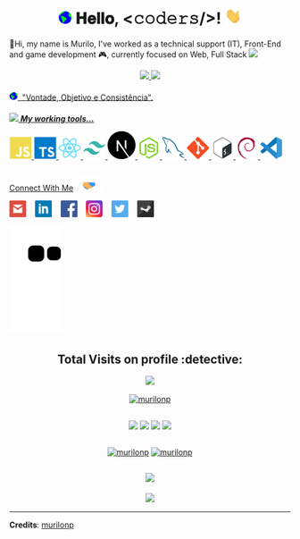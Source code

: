 <h1 align="center">
  <a target="_blank">
    <img src="https://github.com/murilonp/murilonp/blob/main/GIF/Earth.gif" width="24px" style="max-width:100%;">
  </a>
  𝐇𝐞𝐥𝐥𝐨, &lt;𝚌𝚘𝚍𝚎𝚛𝚜/&gt;!
  <a target="_blank">
    <img src="https://github.com/murilonp/murilonp/blob/main/GIF/Hi.gif" width="30px" />
  </a>
</h1>

📌Hi, my name is Murilo, I've worked as a technical support (IT), Front-End and game development 🎮, currently focused on Web, Full Stack <img src = "https://media2.giphy.com/media/QssGEmpkyEOhBCb7e1/giphy.gif?cid=ecf05e47a0n3gi1bfqntqmob8g9aid1oyj2wr3ds3mg700bl&rid=giphy.gif" width = 16px>
  
<div align="center">
  <a href="https://github.com/murilonp">
  <img height="180em" src="https://github-readme-stats.vercel.app/api?username=murilonp&show_icons=true&border_color=61FFCA&title_color=61FFCA&amp&icon_color=61FFCA&amp&text_color=A277FF&amp&bg_color=15141B&include_all_commits=true&count_private=true">
  <img height="180em" src="https://github-readme-stats.vercel.app/api/top-langs/?username=murilonp&layout=compact&langs_count=6&text_color=A394F0&bg_color=15141B&title_color=61FFCA&border_color=61FFCA">
</div>

####

<div>
  <img src="https://github.com/murilonp/murilonp/blob/main/GIF/Earth.gif" width="15px" style="max-width:100%;">
  &nbsp;"Vontade, Objetivo e Consistência".
</div>

####
  
<img src="https://media.giphy.com/media/iY8CRBdQXODJSCERIr/giphy.gif" width="30px">&nbsp;***My working tools...***
  
<div style="display: inline_block">
  <code><img alt="Murilo-Js" height="40" width="40" src="https://raw.githubusercontent.com/devicons/devicon/master/icons/javascript/javascript-plain.svg"></code>
  <code><img alt="Murilo-Ts" height="40" width="40" src="https://raw.githubusercontent.com/devicons/devicon/master/icons/typescript/typescript-plain.svg"></code>
  <code><img alt="Murilo-React" height="40" width="40" src="https://raw.githubusercontent.com/devicons/devicon/master/icons/react/react-original.svg"></code>
  <code><img alt="Murilo-tailwindcss" height="40" width="40" src="https://github.com/devicons/devicon/blob/master/icons/tailwindcss/tailwindcss-plain.svg"></code>
  <code><img alt="Murilo-Nextjs" height="50" width="50" src="https://raw.githubusercontent.com/devicons/devicon/master/icons/nextjs/nextjs-original.svg"></code>
  <code><img alt="Murilo-Nodejs" height="40" width="40" src="https://raw.githubusercontent.com/devicons/devicon/master/icons/nodejs/nodejs-original.svg"></code>
  <code><img alt="Murilo-Mysql" height="40" width="40" src="https://raw.githubusercontent.com/devicons/devicon/master/icons/mysql/mysql-original.svg"></code>
  <code><img alt="Murilo-Git" height="40" width="40" src="https://raw.githubusercontent.com/devicons/devicon/master/icons/git/git-original.svg"></code>
  <code><img alt="Murilo-Bash" height="40" width="40" src="https://raw.githubusercontent.com/devicons/devicon/master/icons/bash/bash-original.svg"></code>
  <code><img alt="Murilo-Debian" height="40" width="40" src="https://raw.githubusercontent.com/devicons/devicon/master/icons/debian/debian-original.svg"></code>
  <code><img alt="Murilo-VSCode" height="40" width="40" src="https://raw.githubusercontent.com/devicons/devicon/master/icons/vscode/vscode-original.svg"></code>
</div>
  
##
  
Connect With Me<img src="https://github.com/murilonp/murilonp/blob/main/GIF/Handshake.gif" height="25px" style="max-width:100%;">
  
<div style="display: inline_block">
  <a href = "mailto:murilloprado457@gmail.com"><code><img height="30" src="https://raw.githubusercontent.com/murilonp/murilonp/main/SVG/gmail3.svg" target="_blank"></code><a/>
  &nbsp;&nbsp;
  <a href = "https://www.linkedin.com/in/murilo-prado-473162205"><code><img height="30" src="https://raw.githubusercontent.com/murilonp/murilonp/main/SVG/linkedin3.svg" target="_blank"></code><a/>
  &nbsp;&nbsp;
  <a href = "https://www.facebook.com/murilo.prado.73"><code><img height="30" src="https://raw.githubusercontent.com/murilonp/murilonp/main/SVG/facebook.svg" target="_blank"></code><a/>
  &nbsp;&nbsp;
  <a href = "https://www.instagram.com/murilloprado_"><code><img height="30" src="https://raw.githubusercontent.com/murilonp/murilonp/main/SVG/instagram3.svg" target="_blank"></code><a/>
  &nbsp;&nbsp;
  <a href = "#"><code><img height="30" src="https://raw.githubusercontent.com/murilonp/murilonp/main/SVG/twitter2.svg" target="_blank"></code><a/>
  &nbsp;&nbsp;
  <a href = "https://steamcommunity.com/profiles/76561198293528191/"><code><img height="30" src="https://github.com/murilonp/murilonp/blob/main/SVG/steam4.svg" target="_blank"></code><a/>
  &nbsp;&nbsp;
</div>
    
![Snake animation](https://github.com/murilonp/murilonp/blob/output/github-contribution-grid-snake.svg)
    
<h2 align="center"> 
  Total Visits on profile :detective: <br>
</h2>
    
<p align="center"> 
   <img src="https://profile-counter.glitch.me/murilonp/count.svg">
</p>

<p align="center"> <a href="https://github.com/ryo-ma/github-profile-trophy"><img src="https://github-profile-trophy.vercel.app/?username=murilonp&theme=dracula&column=6" alt="murilonp" /></a> </p>
    
##
    
<div align="center">
  <a href="https://github.com/murilonp/tela-de-cadastro"><img height="120em" src="https://github-readme-stats.vercel.app/api/pin/?username=murilonp&repo=tela-de-cadastro&text_color=A394F0&bg_color=15141B&title_color=61FFCA&border_color=61FFCA"></a>
  <a href="https://github.com/murilonp/api-restful-ts"><img height="120em" src="https://github-readme-stats.vercel.app/api/pin/?username=murilonp&repo=api-restful-ts&text_color=A394F0&bg_color=15141B&title_color=61FFCA&border_color=61FFCA"></a>
  <a href="https://github.com/murilonp/todo-list-react"><img height="120em" src="https://github-readme-stats.vercel.app/api/pin/?username=murilonp&repo=todo-list-react&text_color=A394F0&bg_color=15141B&title_color=61FFCA&border_color=61FFCA"></a>
  <a href="https://github.com/murilonp/nlw-heat"><img height="120em" src="https://github-readme-stats.vercel.app/api/pin/?username=murilonp&repo=nlw-heat&text_color=A394F0&bg_color=15141B&title_color=61FFCA&border_color=61FFCA"></a>
</div>
    
##

<div align="center">
  <a href="https://github.com/murilonp">
  <img src="https://github-profile-summary-cards.vercel.app/api/cards/profile-details?username=murilonp&theme=github_dark&hide_border=true" height="160em" alt="murilonp"/></a>
  <a href="https://github.com/murilonp">
  <img src="http://github-profile-summary-cards.vercel.app/api/cards/productive-time?username=vn7n24fzkq&theme=github_dark&utcOffset=8" height="160em" alt="murilonp"/></a>
</div>

##

<div align="center">
  <img src="https://github-readme-streak-stats.herokuapp.com?user=murilonp&theme=dracula&border_radius=4.6&stroke=A394F0&ring=A394F0&background=15141B&fire=61FFCA&border=61FFCA&currStreakNum=A394F0&sideNums=A394F0&currStreakLabel=A394F0&sideLabels=A394F0&dates=61FFCA">
</div>
<br/>
<div align="center">
  <img src="https://activity-graph.herokuapp.com/graph?username=murilonp&bg_color=15141B&color=61FFCA&line=A394F0&point=61FFCA&hide_border=true&area=true">
</div>
    
-----
**Credits**: [murilonp](https://github.com/murilonp)
